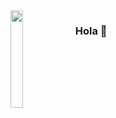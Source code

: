 <img align='left' src='http://gifgifs.com/animations/anime/neon-genesis-evangelion/neon_genesis_evangelion_3.gif' width='20%'>  

### Hola 👋


